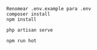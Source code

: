 

```
Renomear .env.example para .env
composer install
npm install
```

```
php artisan serve
```

```
npm run hot
```

